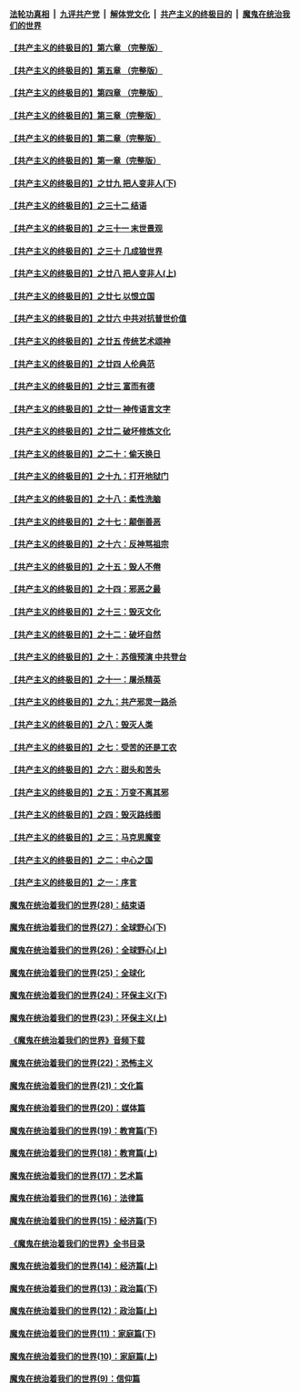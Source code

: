 ####  [法轮功真相](../../../../basic/blob/master/README.md?t=05140501) &nbsp;|&nbsp; [九评共产党](../../../../9ping.md/blob/master/README.md?t=05140501) &nbsp;|&nbsp; [解体党文化](../../../../jtdwh.md/blob/master/README.md?t=05140501)  &nbsp;|&nbsp; [共产主义的终极目的](../../../../gczydzjmd.md/blob/master/README.md?t=05140501) &nbsp;|&nbsp; [魔鬼在统治我们的世界](../../../../mgztzwmdsj.md/blob/master/README.md?t=05140501) 

#### [【共产主义的终极目的】第六章 （完整版）](../pages/nsc422/n11428913.md?t=05140501) 

#### [【共产主义的终极目的】第五章 （完整版）](../pages/nsc422/n11428912.md?t=05140501) 

#### [【共产主义的终极目的】第四章 （完整版）](../pages/nsc422/n11428907.md?t=05140501) 

#### [【共产主义的终极目的】第三章（完整版）](../pages/nsc422/n11428848.md?t=05140501) 

#### [【共产主义的终极目的】第二章（完整版）](../pages/nsc422/n11428831.md?t=05140501) 

#### [【共产主义的终极目的】第一章（完整版）](../pages/nsc422/n11417651.md?t=05140501) 

#### [【共产主义的终极目的】之廿九 把人变非人(下)](../pages/nsc422/n11344140.md?t=05140501) 

#### [【共产主义的终极目的】之三十二 结语](../pages/nsc422/n11360535.md?t=05140501) 

#### [【共产主义的终极目的】之三十一 末世景观](../pages/nsc422/n11351129.md?t=05140501) 

#### [【共产主义的终极目的】之三十 几成狼世界](../pages/nsc422/n11348280.md?t=05140501) 

#### [【共产主义的终极目的】之廿八 把人变非人(上)](../pages/nsc422/n11340492.md?t=05140501) 

#### [【共产主义的终极目的】之廿七 以恨立国](../pages/nsc422/n11336944.md?t=05140501) 

#### [【共产主义的终极目的】之廿六 中共对抗普世价值](../pages/nsc422/n11324785.md?t=05140501) 

#### [【共产主义的终极目的】之廿五 传统艺术颂神](../pages/nsc422/n11296396.md?t=05140501) 

#### [【共产主义的终极目的】之廿四 人伦典范](../pages/nsc422/n11296397.md?t=05140501) 

#### [【共产主义的终极目的】之廿三 富而有德](../pages/nsc422/n11283598.md?t=05140501) 

#### [【共产主义的终极目的】之廿一 神传语言文字](../pages/nsc422/n11263265.md?t=05140501) 

#### [【共产主义的终极目的】之廿二 破坏修炼文化](../pages/nsc422/n11245728.md?t=05140501) 

#### [【共产主义的终极目的】之二十：偷天换日](../pages/nsc422/n11238846.md?t=05140501) 

#### [【共产主义的终极目的】之十九：打开地狱门](../pages/nsc422/n11206376.md?t=05140501) 

#### [【共产主义的终极目的】之十八：柔性洗脑](../pages/nsc422/n11199994.md?t=05140501) 

#### [【共产主义的终极目的】之十七：颠倒善恶](../pages/nsc422/n11179782.md?t=05140501) 

#### [【共产主义的终极目的】之十六：反神骂祖宗](../pages/nsc422/n11166798.md?t=05140501) 

#### [【共产主义的终极目的】之十五：毁人不倦](../pages/nsc422/n11166792.md?t=05140501) 

#### [【共产主义的终极目的】之十四：邪恶之最](../pages/nsc422/n11150249.md?t=05140501) 

#### [【共产主义的终极目的】之十三：毁灭文化](../pages/nsc422/n11135227.md?t=05140501) 

#### [【共产主义的终极目的】之十二：破坏自然](../pages/nsc422/n11135214.md?t=05140501) 

#### [【共产主义的终极目的】之十：苏俄预演 中共登台](../pages/nsc422/n11118424.md?t=05140501) 

#### [【共产主义的终极目的】之十一：屠杀精英](../pages/nsc422/n11118442.md?t=05140501) 

#### [【共产主义的终极目的】之九：共产邪灵一路杀](../pages/nsc422/n11114139.md?t=05140501) 

#### [【共产主义的终极目的】之八：毁灭人类](../pages/nsc422/n11108503.md?t=05140501) 

#### [【共产主义的终极目的】之七：受苦的还是工农](../pages/nsc422/n11101809.md?t=05140501) 

#### [【共产主义的终极目的】之六：甜头和苦头](../pages/nsc422/n11096971.md?t=05140501) 

#### [【共产主义的终极目的】之五：万变不离其邪](../pages/nsc422/n11091285.md?t=05140501) 

#### [【共产主义的终极目的】之四：毁灭路线图](../pages/nsc422/n11086284.md?t=05140501) 

#### [【共产主义的终极目的】之三：马克思魔变](../pages/nsc422/n11061941.md?t=05140501) 

#### [【共产主义的终极目的】之二：中心之国](../pages/nsc422/n11047728.md?t=05140501) 

#### [【共产主义的终极目的】之一：序言](../pages/nsc422/n11086077.md?t=05140501) 

#### [魔鬼在统治着我们的世界(28)：结束语](../pages/nsc422/n10936246.md?t=05140501) 

#### [魔鬼在统治着我们的世界(27)：全球野心(下)](../pages/nsc422/n10928319.md?t=05140501) 

#### [魔鬼在统治着我们的世界(26)：全球野心(上)](../pages/nsc422/n10900318.md?t=05140501) 

#### [魔鬼在统治着我们的世界(25)：全球化](../pages/nsc422/n10788205.md?t=05140501) 

#### [魔鬼在统治着我们的世界(24)：环保主义(下)](../pages/nsc422/n10695307.md?t=05140501) 

#### [魔鬼在统治着我们的世界(23)：环保主义(上)](../pages/nsc422/n10688613.md?t=05140501) 

#### [《魔鬼在统治着我们的世界》音频下载](../pages/nsc422/n10635553.md?t=05140501) 

#### [魔鬼在统治着我们的世界(22)：恐怖主义](../pages/nsc422/n10614727.md?t=05140501) 

#### [魔鬼在统治着我们的世界(21)：文化篇](../pages/nsc422/n10597706.md?t=05140501) 

#### [魔鬼在统治着我们的世界(20)：媒体篇](../pages/nsc422/n10586579.md?t=05140501) 

#### [魔鬼在统治着我们的世界(19)：教育篇(下)](../pages/nsc422/n10564808.md?t=05140501) 

#### [魔鬼在统治着我们的世界(18)：教育篇(上)](../pages/nsc422/n10526970.md?t=05140501) 

#### [魔鬼在统治着我们的世界(17)：艺术篇](../pages/nsc422/n10499093.md?t=05140501) 

#### [魔鬼在统治着我们的世界(16)：法律篇](../pages/nsc422/n10485969.md?t=05140501) 

#### [魔鬼在统治着我们的世界(15)：经济篇(下)](../pages/nsc422/n10469975.md?t=05140501) 

#### [《魔鬼在统治着我们的世界》全书目录](../pages/nsc422/n10464261.md?t=05140501) 

#### [魔鬼在统治着我们的世界(14)：经济篇(上)](../pages/nsc422/n10457370.md?t=05140501) 

#### [魔鬼在统治着我们的世界(13)：政治篇(下)](../pages/nsc422/n10448270.md?t=05140501) 

#### [魔鬼在统治着我们的世界(12)：政治篇(上)](../pages/nsc422/n10444576.md?t=05140501) 

#### [魔鬼在统治着我们的世界(11)：家庭篇(下)](../pages/nsc422/n10440961.md?t=05140501) 

#### [魔鬼在统治着我们的世界(10)：家庭篇(上)](../pages/nsc422/n10435448.md?t=05140501) 

#### [魔鬼在统治着我们的世界(9)：信仰篇](../pages/nsc422/n10432159.md?t=05140501) 


